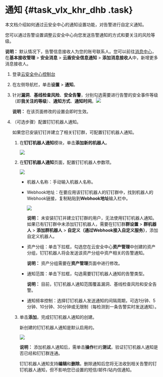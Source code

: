 # 通知 {#task_vlx_khr_dhb .task}

本文档介绍如何通过云安全中心的通知设置功能，对告警进行自定义通知。

您可以通过告警设置调整云安全中心向您发送告警通知的方式和要关注的风险等级。

**说明：** 默认情况下，告警信息接收人为您的账号联系人。您可以前往[消息中心](https://notifications.console.aliyun.com/#/subscribeMsg)，在**基本接收管理** \> **安全消息** \> **云盾安全信息通知** \> **添加消息接收人**中，新增更多消息接收人。

1.  登录[云安全中心控制台](https://yundun.console.aliyun.com/?p=sas)
2.  在左侧导航栏，单击**设置** \> **通知**。
3.  针对**漏洞**、**基线检查风险**、**安全告警**，分别勾选需要进行告警的安全事件等级（即**我关注的等级**）、**通知方式**、**通知时间**。![](http://static-aliyun-doc.oss-cn-hangzhou.aliyuncs.com/assets/img/146807/156035549041262_zh-CN.png)

 

    **说明：** 在该页面修改的设置会即时生效。

4.  （可选步骤）配置钉钉机器人通知。 

    如果您已安装钉钉并建立了相关钉钉群，可配置钉钉机器人通知。

    1.  在**钉钉机器人通知**模块，单击**添加新的机器人**。

        ![](http://static-aliyun-doc.oss-cn-hangzhou.aliyuncs.com/assets/img/146807/156035549048697_zh-CN.png)

    2.  在**钉钉机器人通知**页面，配置钉钉机器人参数项。

        ![](http://static-aliyun-doc.oss-cn-hangzhou.aliyuncs.com/assets/img/146807/156035549148698_zh-CN.png)

        -   机器人名称：手动输入机器人名称。
        -   Webhook地址：在要应用该钉钉机器人的钉钉群中，找到机器人的Webhook链接，复制粘贴到**Webhook地址**输入栏中。

            ![](http://static-aliyun-doc.oss-cn-hangzhou.aliyuncs.com/assets/img/146807/156035549148700_zh-CN.png)

            **说明：** 未安装钉钉并建立钉钉群的用户，无法使用钉钉机器人通知。如果已有钉钉群中未添加钉钉机器人，需要在钉钉群**群设置** \> **群机器人** \> **添加群机器人** \> **自定义（通过Webhook接入自定义服务）**，添加自定义机器人。

        -   资产分组：单击下拉框，勾选您在云安全中心**资产管理**中创建的资产分组，钉钉机器人将会发送该资产分组中资产相关的告警通知。

            **说明：** 资产分组需要在**资产管理**页面中进行修改。

        -   通知范围：单击下拉框，勾选需要钉钉机器人通知的告警类型。

            **说明：** 目前，钉钉机器人通知范围覆盖漏洞、基线检查风险和安全告警。

        -   通知频率控制：选择钉钉机器人发送通知的间隔周期，可选1分钟、5分钟、10分钟、30分钟或无限制（每检测到一条告警实时发送通知）。
    3.  单击**添加**，完成钉钉机器人通知的创建。

        新创建的钉钉机器人通知是默认启用的。

        ![](http://static-aliyun-doc.oss-cn-hangzhou.aliyuncs.com/assets/img/146807/156035549148704_zh-CN.png)

        **说明：** 添加机器人通知后，需单击**操作**栏的**测试**，验证钉钉机器人通知是否已经和钉钉群连通。

        钉钉机器人通知支持**编辑**和**删除**。删除通知后您将无法收到相关告警的钉钉机器人通知，但不影响您已设置的短信/邮件/站内信通知。


